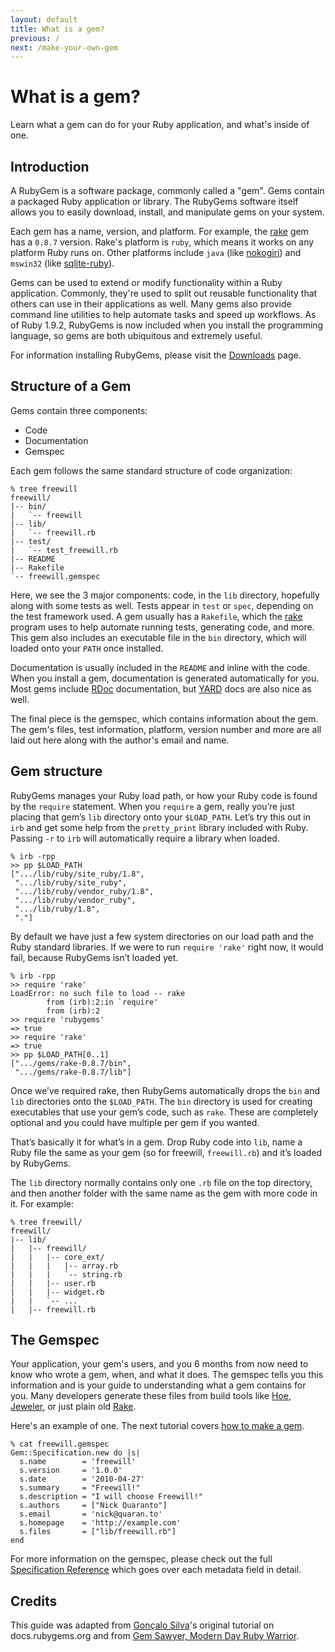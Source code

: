 ```yaml
---
layout: default
title: What is a gem?
previous: /
next: /make-your-own-gem
---
```


What is a gem?
==============

Learn what a gem can do for your Ruby application, and what's inside of one.

Introduction
------------

A RubyGem is a software package, commonly called a "gem". Gems contain a
packaged Ruby application or library. The RubyGems software itself allows you to
easily download, install, and manipulate gems on your system.

Each gem has a name, version, and platform. For example, the
[rake](http://rubygems.org/gems/rake) gem has a `0.8.7` version. Rake's
platform is `ruby`, which means it works on any platform Ruby runs on.
Other platforms include `java` (like [nokogiri](http://rubygems.org/gems/nokogiri/versions/1.4.4.2-java))
and `mswin32` (like [sqlite-ruby](http://rubygems.org/gems/sqlite-ruby/versions/2.2.3-mswin32)).

Gems can be used to extend or modify functionality within a Ruby application.
Commonly, they're used to split out reusable functionality that others can use
in their applications as well. Many gems also provide command line utilities
to help automate tasks and speed up workflows. As of Ruby 1.9.2, RubyGems is
now included when you install the programming language, so gems are both
ubiquitous and extremely useful.

For information installing RubyGems, please visit the
[Downloads](http://rubygems.org/pages/download) page.

Structure of a Gem
------------------

Gems contain three components:

* Code
* Documentation
* Gemspec

Each gem follows the same standard structure of code organization:

    % tree freewill
    freewill/
    |-- bin/
    |   `-- freewill
    |-- lib/
    |   `-- freewill.rb
    |-- test/
    |   `-- test_freewill.rb
    |-- README
    |-- Rakefile
    `-- freewill.gemspec

Here, we see the 3 major components: code, in the `lib` directory, hopefully
along with some tests as well. Tests appear in `test` or `spec`, depending on
the test framework used. A gem usually has a `Rakefile`, which the
[rake](http://rake.rubyforge.org/) program uses to help automate running tests,
generating code, and more. This gem also includes an executable file in the
`bin` directory, which will loaded onto your `PATH` once installed.

Documentation is usually included in the `README` and inline with the code. When
you install a gem, documentation is generated automatically for you. Most gems
include [RDoc](http://rdoc.sourceforge.net/doc/) documentation, but
[YARD](http://yardoc.org/) docs are also nice as well.

The final piece is the gemspec, which contains information about the gem. The
gem's files, test information, platform, version number and more are all laid
out here along with the author's email and name.

Gem structure
-------------

RubyGems manages your Ruby load path, or how your Ruby code is found
by the `require` statement. When you `require` a gem, really you’re just placing
that gem’s `lib` directory onto your `$LOAD_PATH`. Let’s try this out in `irb` and get
some help from the `pretty_print` library included with Ruby. Passing `-r` to
`irb` will automatically require a library when loaded.

    % irb -rpp
    >> pp $LOAD_PATH
    [".../lib/ruby/site_ruby/1.8",
     ".../lib/ruby/site_ruby",
     ".../lib/ruby/vendor_ruby/1.8",
     ".../lib/ruby/vendor_ruby",
     ".../lib/ruby/1.8",
     "."]

By default we have just a few system directories on our load path and the Ruby
standard libraries. If we were to run `require 'rake'` right now, it would fail,
because RubyGems isn’t loaded yet.

    % irb -rpp
    >> require 'rake'
    LoadError: no such file to load -- rake
            from (irb):2:in `require'
            from (irb):2
    >> require 'rubygems'
    => true
    >> require 'rake'
    => true
    >> pp $LOAD_PATH[0..1]
    [".../gems/rake-0.8.7/bin",
     ".../gems/rake-0.8.7/lib"]

Once we’ve required rake, then RubyGems automatically drops the `bin` and
`lib` directories onto the `$LOAD_PATH`. The `bin` directory is used for
creating executables that use your gem’s code, such as `rake`. These are
completely optional and you could have multiple per gem if you wanted.

That’s basically it for what’s in a gem. Drop Ruby code into `lib`, name a
Ruby file the same as your gem (so for freewill, `freewill.rb`) and it’s loaded
by RubyGems.

The `lib` directory normally contains only one `.rb` file on the top directory,
and then another folder with the same name as the gem with more code in it. For
example:

    % tree freewill/
    freewill/
    |-- lib/
    |   |-- freewill/
    |   |   |-- core_ext/
    |   |   |   |-- array.rb
    |   |   |   `-- string.rb
    |   |   |-- user.rb
    |   |   |-- widget.rb
    |   |   `-- ...
    |   |-- freewill.rb

The Gemspec
-----------

Your application, your gem's users, and you 6 months from now need to know who
wrote a gem, when, and what it does. The gemspec tells you this information and
is your guide to understanding what a gem contains for you. Many developers
generate these files from build tools like [Hoe](http://seattlerb.rubyforge.org/hoe/),
[Jeweler](https://github.com/technicalpickles/jeweler), or just plain old
[Rake](http://rake.rubyforge.org/classes/Rake/GemPackageTask.html).

Here's an example of one. The next tutorial covers [how to make a
gem](/make-your-own-gem).

    % cat freewill.gemspec
    Gem::Specification.new do |s|
      s.name        = 'freewill'
      s.version     = '1.0.0'
      s.date        = '2010-04-27'
      s.summary     = "Freewill!"
      s.description = "I will choose Freewill!"
      s.authors     = ["Nick Quaranto"]
      s.email       = 'nick@quaran.to'
      s.homepage    = 'http://example.com'
      s.files       = ["lib/freewill.rb"]
    end

For more information on the gemspec, please check out the full [Specification
Reference](http://guides.rubygems.org/specification-reference) which goes over
each metadata field in detail.

Credits
-------

This guide was adapted from [Gonçalo Silva](https://twitter.com/#!/goncalossilva)'s
original tutorial on docs.rubygems.org and from [Gem Sawyer,
Modern Day Ruby Warrior](http://rubylearning.com/blog/2010/10/06/gem-sawyer-modern-day-ruby-warrior/).
